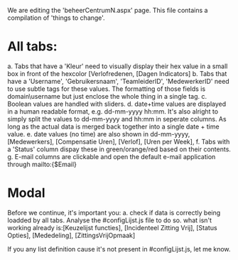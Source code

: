 We are editing the 'beheerCentrumN.aspx' page. This file contains a compilation of 'things to change'. 

# All tabs:
  a. Tabs that have a 'Kleur' need to visually display their hex value in a small box in front of the hexcolor [Verlofredenen, [Dagen Indicators]
  b. Tabs that have a 'Username', 'Gebruikersnaam', 'TeamleiderID', 'MedewerkerID' need to use subtle tags for these values. The formatting of those fields is domain\username but just enclose the whole thing in a single tag.
  c. Boolean values are handled with sliders.
  d. date+time values are displayed in a human readable format, e.g. dd-mm-yyyy hh:mm. It's also alright to simply split the values to dd-mm-yyyy and hh:mm in seperate columns. As long as the actual data is merged back together into a single date + time value.
  e. date values (no time) are also shown in dd-mm-yyyy, [Medewerkers], [Compensatie Uren], [Verlof], [Uren per Week],
  f. Tabs with a 'Status' column dispay these in green/orange/red based on their contents.
  g. E-mail columns are clickable and open the default e-mail application through mailto:{$Email}

   # Modal
  Before we continue, it's important you:
    a. check if data is correctly being loadded by all tabs. Analyse the #configLijst.js file to do so. what isn't working already is:[Keuzelijst functies], [Incidenteel Zitting Vrij], [Status Opties], [Mededeling], [ZittingsVrijOpmaak]

  If you any list definition cause it's not present in #configLijst.js, let me know.
